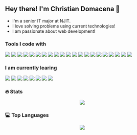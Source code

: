 ## Hey there! I'm Christian Domacena 👋

- I'm a senior IT major at NJIT.
- I love solving problems using current technologies!
- I am passionate about web development!

### Tools I code with
<p>
<img src="https://img.shields.io/badge/React-20232A?style=for-the-badge&logo=react&logoColor=61DAFB" />
<img src="https://img.shields.io/badge/Webpack-8DD6F9?style=for-the-badge&logo=Webpack&logoColor=white" />
<img src="https://img.shields.io/badge/Sass-CC6699?style=for-the-badge&logo=sass&logoColor=white" />
<img src="https://img.shields.io/badge/Postman-FF6C37?style=for-the-badge&logo=Postman&logoColor=white" />
<img src="https://img.shields.io/badge/npm-CB3837?style=for-the-badge&logo=npm&logoColor=white" />
<img src="https://img.shields.io/badge/Tailwind_CSS-38B2AC?style=for-the-badge&logo=tailwind-css&logoColor=white" />
<img src="https://img.shields.io/badge/styled--components-DB7093?style=for-the-badge&logo=styled-components&logoColor=white" />
<img src="https://img.shields.io/badge/HTML5-E34F26?style=for-the-badge&logo=html5&logoColor=white" />
<img src="https://img.shields.io/badge/JavaScript-323330?style=for-the-badge&logo=javascript&logoColor=F7DF1E" />
<img src="https://img.shields.io/badge/CSS3-1572B6?style=for-the-badge&logo=css3&logoColor=white" />
<img src="https://img.shields.io/badge/Visual_Studio_Code-0078D4?style=for-the-badge&logo=visual%20studio%20code&logoColor=white" />
<img src="https://img.shields.io/badge/Google_chrome-4285F4?style=for-the-badge&logo=Google-chrome&logoColor=white" />
<img src="https://img.shields.io/badge/Firefox_Browser-FF7139?style=for-the-badge&logo=Firefox-Browser&logoColor=white" />
<img src="https://img.shields.io/badge/windows%20terminal-4D4D4D?style=for-the-badge&logo=windows%20terminal&logoColor=white" />
<img src="https://img.shields.io/badge/GIT-E44C30?style=for-the-badge&logo=git&logoColor=white" />
<img src="https://img.shields.io/badge/windows%20terminal-4D4D4D?style=for-the-badge&logo=windows%20terminal&logoColor=white" />
<img src="https://img.shields.io/badge/eslint-3A33D1?style=for-the-badge&logo=eslint&logoColor=white" />
<img src="https://img.shields.io/badge/Figma-F24E1E?style=for-the-badge&logo=figma&logoColor=white" />  
<img src="https://img.shields.io/badge/Adobe%20XD-470137?style=for-the-badge&logo=Adobe%20XD&logoColor=#FF61F6" />  
<img src="https://img.shields.io/badge/MySQL-005C84?style=for-the-badge&logo=mysql&logoColor=white" /> 
 <img src="https://img.shields.io/badge/Adobe%20XD-470137?style=for-the-badge&logo=Adobe%20XD&logoColor=#FF61F6" /> 
 </p>

### I am currently learing
<p>
<img src="https://img.shields.io/badge/Numpy-777BB4?style=for-the-badge&logo=numpy&logoColor=white" />
<img src="https://img.shields.io/badge/Pandas-2C2D72?style=for-the-badge&logo=pandas&logoColor=white" />
<img src="https://img.shields.io/badge/Python-FFD43B?style=for-the-badge&logo=python&logoColor=blue" />
<img src="https://img.shields.io/badge/TypeScript-007ACC?style=for-the-badge&logo=typescript&logoColor=white" />
<img src="https://img.shields.io/badge/Redux-593D88?style=for-the-badge&logo=redux&logoColor=white" />
<img src="https://img.shields.io/badge/storybook-FF4785?style=for-the-badge&logo=storybook&logoColor=white" />
<img src="https://img.shields.io/badge/Supabase-181818?style=for-the-badge&logo=supabase&logoColor=white" />
<img src="https://img.shields.io/badge/firebase-ffca28?style=for-the-badge&logo=firebase&logoColor=black" />
</p>

### 🔥 Stats

  <p align="center">
    <img align="center" src="https://github-readme-stats.vercel.app/api?username=cjdomacena&count_private=true&show_icons=true&theme=dracula">
  </p>
  
### 💻 Top Languages
  <p align="center">
    <img src="https://github-readme-stats.vercel.app/api/top-langs/?username=cjdomacena&layout=compact"
  </p>
